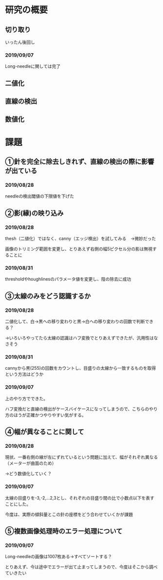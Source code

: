 # 研究の概要

## 切り取り

いったん後回し

### 2019/09/07

Long-needleに関しては完了

## 二値化

## 直線の検出

## 数値化

# 課題

## ①針を完全に除去しきれず、直線の検出の際に影響が出ている

### 2019/08/28

needleの検出閾値の下限値を下げた

## ②影(縁)の映り込み

### 2019/08/28

thesh（二値化）ではなく、canny（エッジ検出）を試してみる　→微妙だった

画像のトリミング範囲を変更し、とりあえず右側の幅5ピクセル分の影は無視することに

### 2019/08/31

thresholdやhoughlinesのパラメータ値を変更し、陰の除去に成功

## ③太線のみをどう認識するか

### 2019/08/28

二値化して、白→黒への移り変わりと黒→白への移り変わりの回数で判断できる？

→いろいろやってたら太線の認識はハフ変換でとりあえずできたが、汎用性はなさそう

### 2019/08/31

cannyから黒(255)の回数をカウントし、目盛りの太線から一致するものを取得という方法はどうか

### 2019/09/07

上のやり方でできた。

ハフ変換だと直線の検出がケースバイケースになってしまうので、こちらのやり方のほうが正確かつやりやすい気がする。

## ④幅が異なることに関して

### 2019/08/28

現状、一番右側の線が左にずれているという問題に加えて、幅がそれぞれ異なる（メーターが曲面のため）

→どう数値化していく？

### 2019/09/07

太線の目盛りを-3,-2,…2,3とし、それぞれの目盛り間の比で小数点以下を表すことにした。

今度は、実際の傾斜量とこの針の座標をどう合わせていくかが課題

## ⑤複数画像処理時のエラー処理について

### 2019/09/07 

Long-needleの画像は1007枚ある→すべてソートする？

とりあえず、今は途中でエラーが出て止まってしまうので、今度はそこから調べていきたい



